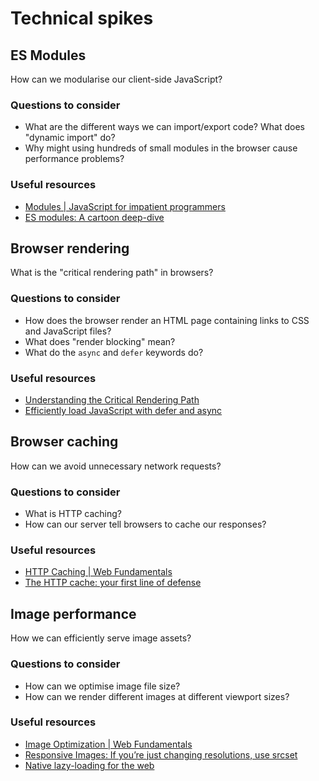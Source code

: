 # Technical spikes

## ES Modules

How can we modularise our client-side JavaScript?

### Questions to consider

- What are the different ways we can import/export code? What does "dynamic import" do?
- Why might using hundreds of small modules in the browser cause performance problems?

### Useful resources

- [Modules | JavaScript for impatient programmers](https://exploringjs.com/impatient-js/ch_modules.html#overview-syntax-of-ecmascript-modules)
- [ES modules: A cartoon deep-dive](https://hacks.mozilla.org/2018/03/es-modules-a-cartoon-deep-dive/)

## Browser rendering

What is the "critical rendering path" in browsers?

### Questions to consider

- How does the browser render an HTML page containing links to CSS and JavaScript files?
- What does "render blocking" mean?
- What do the `async` and `defer` keywords do?

### Useful resources

- [Understanding the Critical Rendering Path](https://bitsofco.de/understanding-the-critical-rendering-path/)
- [Efficiently load JavaScript with defer and async](https://flaviocopes.com/javascript-async-defer/)

## Browser caching

How can we avoid unnecessary network requests?

### Questions to consider

- What is HTTP caching?
- How can our server tell browsers to cache our responses?

### Useful resources

- [HTTP Caching | Web Fundamentals](https://developers.google.com/web/fundamentals/performance/optimizing-content-efficiency/http-caching)
- [The HTTP cache: your first line of defense](https://web.dev/http-cache/)

## Image performance

How we can efficiently serve image assets?

### Questions to consider

- How can we optimise image file size?
- How can we render different images at different viewport sizes?

### Useful resources

- [Image Optimization | Web Fundamentals](https://developers.google.com/web/fundamentals/performance/optimizing-content-efficiency/image-optimization)
- [Responsive Images: If you’re just changing resolutions, use srcset](https://css-tricks.com/responsive-images-youre-just-changing-resolutions-use-srcset/)
- [Native lazy-loading for the web](https://web.dev/native-lazy-loading/)
